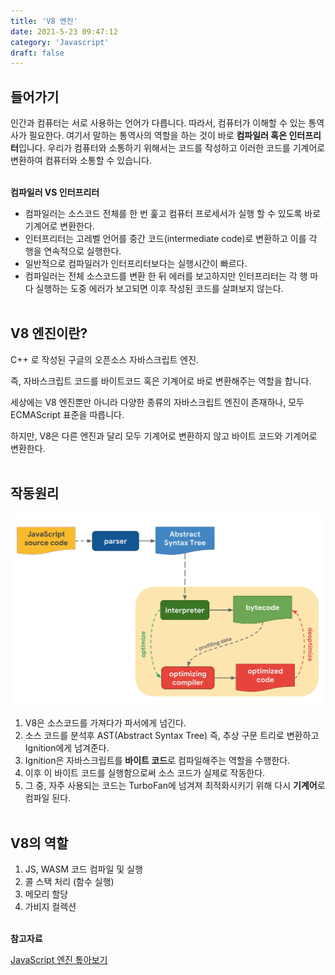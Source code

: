 ```yaml
---
title: 'V8 엔진'
date: 2021-5-23 09:47:12
category: 'Javascript'
draft: false
---
```


## 들어가기

인간과 컴퓨터는 서로 사용하는 언어가 다릅니다. 따라서, 컴퓨터가 이해할 수 있는 통역사가 필요한다. 여기서 말하는 통역사의 역할을 하는 것이 바로 **컴파일러 혹은 인터프리터**입니다. 우리가 컴퓨터와 소통하기 위해서는 코드를 작성하고 이러한 코드를 기계어로 변환하여 컴퓨터와 소통할 수 있습니다.<br/><br/>

**컴파일러 VS 인터프리터**

- 컴파일러는 소스코드 전체를 한 번 훑고 컴퓨터 프로세서가 실행 할 수 있도록 바로 기계어로 변환한다.
- 인터프리터는 고레벨 언어를 중간 코드(intermediate code)로 변환하고 이를 각 행을 연속적으로 실행한다.
- 일반적으로 컴파일러가 인터프리터보다는 실행시간이 빠르다.
- 컴파일러는 전체 소스코드를 변환 한 뒤 에러를 보고하지만 인터프리터는 각 행 마다 실행하는 도중 에러가 보고되면 이후 작성된 코드를 살펴보지 않는다.
  <br/><br/>

## V8 엔진이란?

C++ 로 작성된 구글의 오픈소스 자바스크립트 엔진.

즉, 자바스크립트 코드를 바이트코드 혹은 기계어로 바로 변환해주는 역할을 합니다.

세상에는 V8 엔진뿐만 아니라 다양한 종류의 자바스크립트 엔진이 존재하나, 모두 ECMAScript 표준을 따릅니다.

하지만, V8은 다른 엔진과 달리 모두 기계어로 변환하지 않고 바이트 코드와 기계어로 변환한다.
<br/><br/>

## 작동원리

![](./images/v8_engine/1.png)<br/>

1. V8은 소스코드를 가져다가 파서에게 넘긴다.
2. 소스 코드를 분석후 AST(Abstract Syntax Tree) 즉, 추상 구문 트리로 변환하고 Ignition에게 넘겨준다.
3. Ignition은 자바스크립트를 **바이트 코드**로 컴파일해주는 역할을 수행한다.
4. 이후 이 바이트 코드를 실행함으로써 소스 코드가 실제로 작동한다.
5. 그 중, 자주 사용되는 코드는 TurboFan에 넘겨져 최적화시키기 위해 다시 **기계어**로 컴파일 된다.
   <br/><br/>

## V8의 역할

1. JS, WASM 코드 컴파일 및 실행
2. 콜 스택 처리 (함수 실행)
3. 메모리 할당
4. 가비지 컬렉션
   <br/><br/>

**참고자료**

[JavaScript 엔진 톺아보기](https://velog.io/@godori/JavaScript-engine-1)
